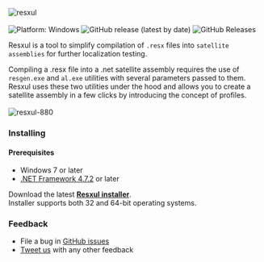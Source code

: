 ![resxul](https://user-images.githubusercontent.com/2874236/71533599-b0bfe800-290a-11ea-8818-65ffdb72651d.png)
<br/>
<br/>
![Platform: Windows](https://img.shields.io/badge/platform-windows-brightgreen.svg)
![GitHub release (latest by date)](https://img.shields.io/github/v/release/paulem/resxul)
![GitHub Releases](https://img.shields.io/github/downloads/paulem/resxul/latest/total)

Resxul is a tool to simplify compilation of `.resx` files into `satellite assemblies` for further localization testing.

Compiling a .resx file into a .net satellite assembly requires the use of `resgen.exe` and `al.exe` utilities with several parameters passed to them. Resxul uses these two utilities under the hood and allows you to create a satellite assembly in a few clicks by introducing the concept of profiles.
<br/>
<br/>
![resxul-880](https://user-images.githubusercontent.com/2874236/71559020-49b94500-2a6a-11ea-982e-6c8e630e77cf.png)

### Installing

#### Prerequisites
* Windows 7 or later
* [.NET Framework 4.7.2](https://dotnet.microsoft.com/download/dotnet-framework) or later

Download the latest **[Resxul installer](https://github.com/paulem/resxul/releases/latest)**.<br/>
Installer supports both 32 and 64-bit operating systems.

### Feedback
* File a bug in [GitHub issues](https://github.com/paulem/resxul/issues)
* [Tweet us](https://twitter.com/7room) with any other feedback
